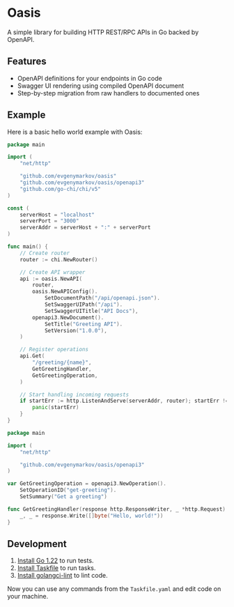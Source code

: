 # Oasis

A simple library for building HTTP REST/RPC APIs in Go backed by OpenAPI.

## Features

-   OpenAPI definitions for your endpoints in Go code
-   Swagger UI rendering using compiled OpenAPI document
-   Step-by-step migration from raw handlers to documented ones

## Example

Here is a basic hello world example with Oasis:

```go
package main

import (
	"net/http"

	"github.com/evgenymarkov/oasis"
	"github.com/evgenymarkov/oasis/openapi3"
	"github.com/go-chi/chi/v5"
)

const (
	serverHost = "localhost"
	serverPort = "3000"
	serverAddr = serverHost + ":" + serverPort
)

func main() {
	// Create router
	router := chi.NewRouter()

	// Create API wrapper
	api := oasis.NewAPI(
		router,
		oasis.NewAPIConfig().
			SetDocumentPath("/api/openapi.json").
			SetSwaggerUIPath("/api").
			SetSwaggerUITitle("API Docs"),
		openapi3.NewDocument().
			SetTitle("Greeting API").
			SetVersion("1.0.0"),
	)

	// Register operations
	api.Get(
		"/greeting/{name}",
		GetGreetingHandler,
		GetGreetingOperation,
	)

	// Start handling incoming requests
	if startErr := http.ListenAndServe(serverAddr, router); startErr != nil {
		panic(startErr)
	}
}
```

```go
package main

import (
	"net/http"

	"github.com/evgenymarkov/oasis/openapi3"
)

var GetGreetingOperation = openapi3.NewOperation().
	SetOperationID("get-greeting").
	SetSummary("Get a greeting")

func GetGreetingHandler(response http.ResponseWriter, _ *http.Request) {
	_, _ = response.Write([]byte("Hello, world!"))
}
```

## Development

1. [Install Go 1.22](https://github.com/go-nv/goenv) to run tests.
2. [Install Taskfile](https://taskfile.dev/installation) to run tasks.
3. [Install golangci-lint](https://golangci-lint.run/usage/install) to lint code.

Now you can use any commands from the `Taskfile.yaml` and edit code on your machine.
